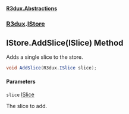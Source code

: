 #### [R3dux.Abstractions](R3dux.Abstractions.md 'R3dux.Abstractions')
### [R3dux](R3dux.Abstractions.md#R3dux 'R3dux').[IStore](IStore.md 'R3dux.IStore')

## IStore.AddSlice(ISlice) Method

Adds a single slice to the store.

```csharp
void AddSlice(R3dux.ISlice slice);
```
#### Parameters

<a name='R3dux.IStore.AddSlice(R3dux.ISlice).slice'></a>

`slice` [ISlice](ISlice.md 'R3dux.ISlice')

The slice to add.